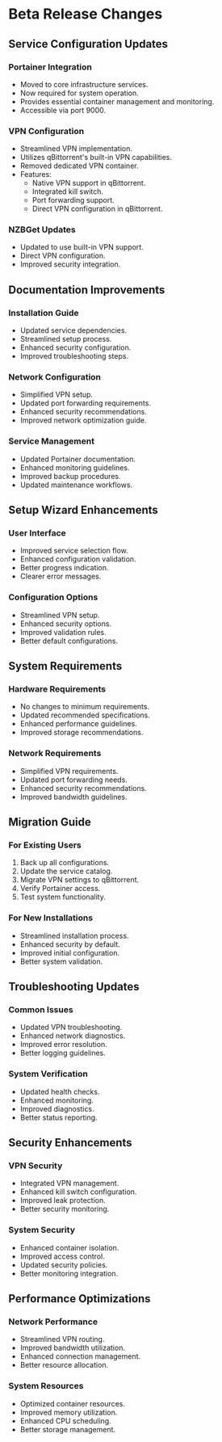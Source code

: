 # Beta Release Changes

## Service Configuration Updates

### Portainer Integration

* Moved to core infrastructure services.
* Now required for system operation.
* Provides essential container management and monitoring.
* Accessible via port 9000.

### VPN Configuration

* Streamlined VPN implementation.
* Utilizes qBittorrent's built-in VPN capabilities.
* Removed dedicated VPN container.
* Features:
    * Native VPN support in qBittorrent.
    * Integrated kill switch.
    * Port forwarding support.
    * Direct VPN configuration in qBittorrent.

### NZBGet Updates

* Updated to use built-in VPN support.
* Direct VPN configuration.
* Improved security integration.

## Documentation Improvements

### Installation Guide

* Updated service dependencies.
* Streamlined setup process.
* Enhanced security configuration.
* Improved troubleshooting steps.

### Network Configuration

* Simplified VPN setup.
* Updated port forwarding requirements.
* Enhanced security recommendations.
* Improved network optimization guide.

### Service Management

* Updated Portainer documentation.
* Enhanced monitoring guidelines.
* Improved backup procedures.
* Updated maintenance workflows.

## Setup Wizard Enhancements

### User Interface

* Improved service selection flow.
* Enhanced configuration validation.
* Better progress indication.
* Clearer error messages.

### Configuration Options

* Streamlined VPN setup.
* Enhanced security options.
* Improved validation rules.
* Better default configurations.

## System Requirements

### Hardware Requirements

* No changes to minimum requirements.
* Updated recommended specifications.
* Enhanced performance guidelines.
* Improved storage recommendations.

### Network Requirements

* Simplified VPN requirements.
* Updated port forwarding needs.
* Enhanced security recommendations.
* Improved bandwidth guidelines.

## Migration Guide

### For Existing Users

1. Back up all configurations.
2. Update the service catalog.
3. Migrate VPN settings to qBittorrent.
4. Verify Portainer access.
5. Test system functionality.

### For New Installations

* Streamlined installation process.
* Enhanced security by default.
* Improved initial configuration.
* Better system validation.

## Troubleshooting Updates

### Common Issues

* Updated VPN troubleshooting.
* Enhanced network diagnostics.
* Improved error resolution.
* Better logging guidelines.

### System Verification

* Updated health checks.
* Enhanced monitoring.
* Improved diagnostics.
* Better status reporting.

## Security Enhancements

### VPN Security

* Integrated VPN management.
* Enhanced kill switch configuration.
* Improved leak protection.
* Better security monitoring.

### System Security

* Enhanced container isolation.
* Improved access control.
* Updated security policies.
* Better monitoring integration.

## Performance Optimizations

### Network Performance

* Streamlined VPN routing.
* Improved bandwidth utilization.
* Enhanced connection management.
* Better resource allocation.

### System Resources

* Optimized container resources.
* Improved memory utilization.
* Enhanced CPU scheduling.
* Better storage management.